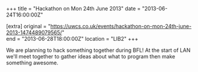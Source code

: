 +++
title = "Hackathon on Mon 24th June 2013"
date = "2013-06-24T16:00:00Z"

[extra]
original = "https://uwcs.co.uk/events/hackathon-on-mon-24th-june-2013-1474489079565/"    
end = "2013-06-28T18:00:00Z"
location = "LIB2"
+++

We are planning to hack something together during BFL\! At the start of LAN we'll meet together to gather ideas about what to program then make something awesome.

